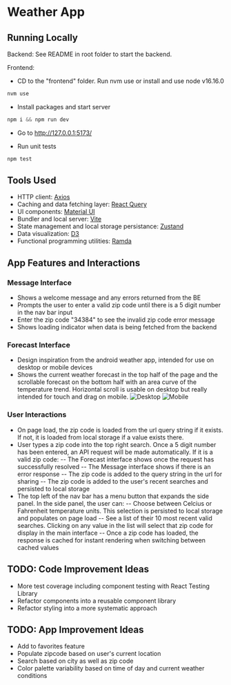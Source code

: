 # Weather App

## Running Locally

Backend: See README in root folder to start the backend.

Frontend:

- CD to the "frontend" folder. Run nvm use or install and use node v16.16.0

```js
nvm use
```

- Install packages and start server

```js
npm i && npm run dev
```

- Go to http://127.0.0.1:5173/

- Run unit tests

```js
npm test
```

## Tools Used

- HTTP client: [Axios](https://axios-http.com/)
- Caching and data fetching layer: [React Query](https://tanstack.com/query/v4)
- UI components: [Material UI](https://mui.com/material-ui/getting-started/overview/)
- Bundler and local server: [Vite](https://vitejs.dev/)
- State management and local storage persistance: [Zustand](https://docs.pmnd.rs/zustand/getting-started/introduction)
- Data visualization: [D3](https://d3js.org/)
- Functional programming utilities: [Ramda](https://ramdajs.com/)

## App Features and Interactions

### Message Interface

- Shows a welcome message and any errors returned from the BE
- Prompts the user to enter a valid zip code until there is a 5 digit number in the nav bar input
- Enter the zip code "34384" to see the invalid zip code error message
- Shows loading indicator when data is being fetched from the backend

### Forecast Interface

- Design inspiration from the android weather app, intended for use on desktop or mobile devices
- Shows the current weather forecast in the top half of the page and the scrollable forecast on the bottom half with an area curve of the temperature trend. Horizontal scroll is usable on desktop but really intended for touch and drag on mobile.
  ![Desktop](https://lh3.googleusercontent.com/pw/AIL4fc9fT23IuuTgZ8d_lcp5oTknpL7OtXdQR88_waywcjc4jwD54mTMUhO4K-hvMJ94PYP-gpQaRFop13ibFu2i1dIqsyB2x805CCT-0wWtuSHpm3tzByWx0Tqw8nVuYHykcKNCRNfmP2zAUeE5HEip0nntYg=w3448-h1924-s-no?authuser=0)
  ![Mobile](https://lh3.googleusercontent.com/pw/AIL4fc_fwGpUVSAZgwcrUl44MCyxicpnQvL41DFOENQuowUA9jx8wZ1OtSNr-AN5oeKX2t_81JkTicc7sHfl_Lgj7bpxSUiVOQ9du2hHIZMjxOw7psIxEBae7eux-57-pQhkOCnA0BptJuv4Lr7Xq73K9vZYY9fjjhGMHm2TN0CqbcA6Oa0Fhx-IVYlzoO2LcyGtVbkyFZwg4oF-bL-sQUcSzOv5BFxJ3bieFf_iyBYwZaMPjtLaPM4ypJB7v4mf9oeyFOej4nCLq2XwK9Ftu6eDkwjBf4K0CUnuwaUPuxA5nLn68CI5r6_v7Vb-raZgeNyhPWCyaGMe6F2rj7rieHRe5SdGAIaAyeFJG4RvIx2wrgcZaaG_KiRry-kAWV_NUoVkBnPOYA6uBdH1PARBDwJ3JqOYwdVVUjYQ1Sr-29gKaoGcMIp-wt3vZiHtz94R9wj96bS_4r-bOR2fM250Zz_IS6d5knLqdZDVLOaqiX559U2Mu_pqy2Bt5qSiZderqaazj7bXFAqLSLmlqHFgv7lvvaYDhxDb5m1P0IfbZ8H7zwWqmwEYAHsoVf5NlVqeSXEG07U9AHLYKuAdC9KviZcTs7B1K6rojKQdff7cDCnHIGgf5XXpLdHKnhtLMhefruZh4Z9TREvMM6rASVaIHjd-TNQuLcRoiTbRaVzg9Ii_CPYOuf3pKsnJvakzBMg-g0NNhEBSshprA_jbOK73IlAGg967M86IgnmZ0CB7fkjrUM0ETK5IlmEnz2F4PJ9fSOoHrO1X1KY7OwaCDFC6Pxx10t8W6ps3BDjTswRdPzxKx22exgo2LoHPj-lbGChv9B-Gls_sYWfVWkCdVmop2pphl4E_twbU-u6EOK5luH09A6zLCWi6hKzS5-P1v1MJK2i1ft1RF-_8SS-C6O_gxMVDnLJ-xUZdoQdsZiFVGS2QLDHLG_DcVvtxk1WVTqSaWM8=w400-h862-s-no?authuser=1)

### User Interactions

- On page load, the zip code is loaded from the url query string if it exists. If not, it is loaded from local storage if a value exists there.
- User types a zip code into the top right search. Once a 5 digit number has been entered, an API request will be made automatically. If it is a valid zip code:
  -- The Forecast interface shows once the request has successfully resolved
  -- The Message interface shows if there is an error response
  -- The zip code is added to the query string in the url for sharing
  -- The zip code is added to the user's recent searches and persisted to local storage
- The top left of the nav bar has a menu button that expands the side panel. In the side panel, the user can:
  -- Choose between Celcius or Fahrenheit temperature units. This selection is persisted to local storage and populates on page load
  -- See a list of their 10 most recent valid searches. Clicking on any value in the list will select that zip code for display in the main interface
  -- Once a zip code has loaded, the response is cached for instant rendering when switching between cached values

## TODO: Code Improvement Ideas

- More test coverage including component testing with React Testing Library
- Refactor components into a reusable component library
- Refactor styling into a more systematic approach

## TODO: App Improvement Ideas

- Add to favorites feature
- Populate zipcode based on user's current location
- Search based on city as well as zip code
- Color palette variability based on time of day and current weather conditions
